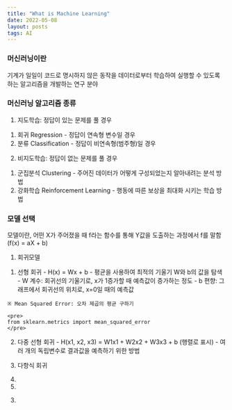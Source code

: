 ```yaml
---
title: "What is Machine Learning"
date: 2022-05-08
layout: posts
tags: AI
---
```


### 머신러닝이란
기계가 일일이 코드로 명시하지 않은 동작을 데이터로부터 학습하여 실행할 수 있도록 하는 알고리즘을 개발하는 연구 분야


### 머신러닝 알고리즘 종류
1. 지도학습: 정답이 있는 문제를 풀 경우
  1) 회귀 Regression
    - 정답이 연속형 변수일 경우
  3) 분류 Classification
    - 정답이 비연속형(범주형)일 경우

2. 비지도학습: 정답이 없는 문제를 풀 경우
  1) 군집분석 Clustering
    - 주어진 데이터가 어떻게 구성되었는지 알아내려는 분석 방법
  3) 강화학습 Reinforcement Learning
    - 행동에 따른 보상을 최대화 시키는 학습 방법


### 모델 선택
모델이란, 어떤 X가 주어졌을 때 f라는 함수를 통해 Y값을 도출하는 과정에서 f를 말함 (f(x) = aX + b)

1. 회귀모델
  1) 선형 회귀
    - H(x) = Wx + b
    - 평균을 사용하여 최적의 기울기 W와 b의 값을 탐색
    - W 계수: 회귀선의 기울기로, x가 1증가할 때 예측값이 증가하는 정도
    - b 편향: 그래프에서 회귀선의 위치로, x=0일 때의 예측값
    
    ※ Mean Squared Error: 오차 제곱의 평균 구하기
    
    <pre>
    from sklearn.metrics import mean_squared_error
    </pre>
    
  2) 다중 선형 회귀
    - H(x1, x2, x3) = W1x1 + W2x2 + W3x3 + b (행렬로 표시)
    - 여러 개의 독립변수로 결과값을 예측하기 위한 방법

  3) 다항식 회귀


  5) 
  6) 
3. 
